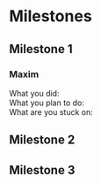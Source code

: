 # Milestones

## Milestone 1

### Maxim
What you did:\
What you plan to do:\
What are you stuck on:

## Milestone 2

## Milestone 3
